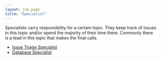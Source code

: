 ```yaml
---
layout: job_page
title: "Specialist"
---
```


Specialists carry responsibility for a certain topic.
They keep track of issues in this topic and/or spend the majority of their time there.
Commonly there is a lead in this topic that makes the final calls.

- [Issue Triage Specialist](issue-triage)
- [Database Specialist](database)
